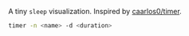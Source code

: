 A tiny `sleep` visualization. Inspired by [caarlos0/timer](https://github.com/caarlos0/timer).

```sh
timer -n <name> -d <duration>
```
